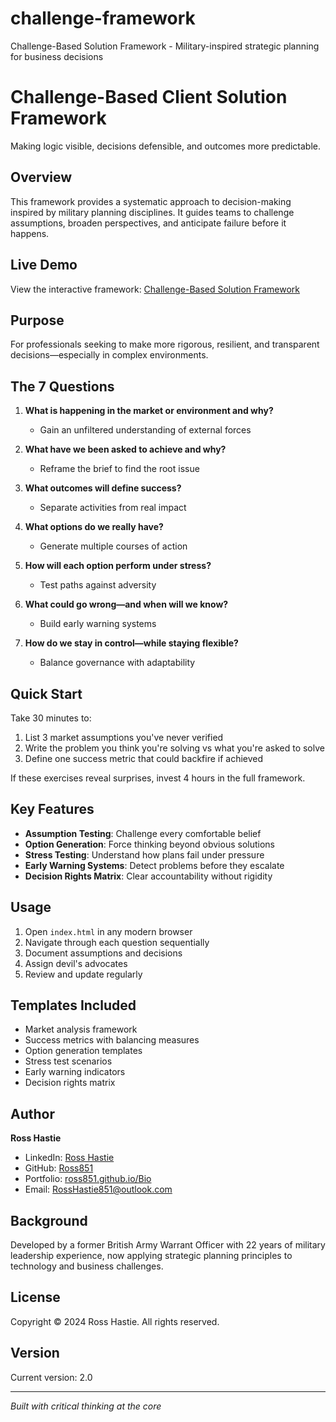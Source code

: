 # challenge-framework
Challenge-Based Solution Framework - Military-inspired strategic planning for business decisions
# Challenge-Based Client Solution Framework

Making logic visible, decisions defensible, and outcomes more predictable.

## Overview

This framework provides a systematic approach to decision-making inspired by military planning disciplines. It guides teams to challenge assumptions, broaden perspectives, and anticipate failure before it happens.

## Live Demo

View the interactive framework: [Challenge-Based Solution Framework](https://ross851.github.io/challenge-framework/)

## Purpose

For professionals seeking to make more rigorous, resilient, and transparent decisions—especially in complex environments.

## The 7 Questions

1. **What is happening in the market or environment and why?**
   - Gain an unfiltered understanding of external forces

2. **What have we been asked to achieve and why?**
   - Reframe the brief to find the root issue

3. **What outcomes will define success?**
   - Separate activities from real impact

4. **What options do we really have?**
   - Generate multiple courses of action

5. **How will each option perform under stress?**
   - Test paths against adversity

6. **What could go wrong—and when will we know?**
   - Build early warning systems

7. **How do we stay in control—while staying flexible?**
   - Balance governance with adaptability

## Quick Start

Take 30 minutes to:
1. List 3 market assumptions you've never verified
2. Write the problem you think you're solving vs what you're asked to solve
3. Define one success metric that could backfire if achieved

If these exercises reveal surprises, invest 4 hours in the full framework.

## Key Features

- **Assumption Testing**: Challenge every comfortable belief
- **Option Generation**: Force thinking beyond obvious solutions
- **Stress Testing**: Understand how plans fail under pressure
- **Early Warning Systems**: Detect problems before they escalate
- **Decision Rights Matrix**: Clear accountability without rigidity

## Usage

1. Open `index.html` in any modern browser
2. Navigate through each question sequentially
3. Document assumptions and decisions
4. Assign devil's advocates
5. Review and update regularly

## Templates Included

- Market analysis framework
- Success metrics with balancing measures
- Option generation templates
- Stress test scenarios
- Early warning indicators
- Decision rights matrix

## Author

**Ross Hastie**
- LinkedIn: [Ross Hastie](https://www.linkedin.com/in/ross-hastie-286a75316)
- GitHub: [Ross851](https://github.com/Ross851)
- Portfolio: [ross851.github.io/Bio](https://ross851.github.io/Bio/)
- Email: RossHastie851@outlook.com

## Background

Developed by a former British Army Warrant Officer with 22 years of military leadership experience, now applying strategic planning principles to technology and business challenges.

## License

Copyright © 2024 Ross Hastie. All rights reserved.

## Version

Current version: 2.0

---

*Built with critical thinking at the core*
